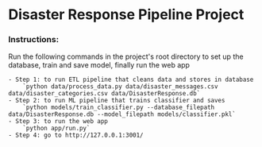 # Disaster Response Pipeline Project

### Instructions:

Run the following commands in the project's root directory to set up the database, train and save model, finally run the web app

    - Step 1: to run ETL pipeline that cleans data and stores in database
        `python data/process_data.py data/disaster_messages.csv data/disaster_categories.csv data/DisasterResponse.db`
    - Step 2: to run ML pipeline that trains classifier and saves
        `python models/train_classifier.py --database_filepath data/DisasterResponse.db --model_filepath models/classifier.pkl`
    - Step 3: to run the web app  
        `python app/run.py`
    - Step 4: go to http://127.0.0.1:3001/


